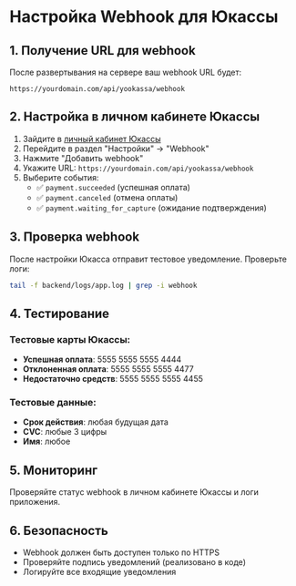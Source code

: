 # Настройка Webhook для Юкассы

## 1. Получение URL для webhook

После развертывания на сервере ваш webhook URL будет:
```
https://yourdomain.com/api/yookassa/webhook
```

## 2. Настройка в личном кабинете Юкассы

1. Зайдите в [личный кабинет Юкассы](https://yookassa.ru/my)
2. Перейдите в раздел "Настройки" → "Webhook"
3. Нажмите "Добавить webhook"
4. Укажите URL: `https://yourdomain.com/api/yookassa/webhook`
5. Выберите события:
   - ✅ `payment.succeeded` (успешная оплата)
   - ✅ `payment.canceled` (отмена оплаты)
   - ✅ `payment.waiting_for_capture` (ожидание подтверждения)

## 3. Проверка webhook

После настройки Юкасса отправит тестовое уведомление. Проверьте логи:
```bash
tail -f backend/logs/app.log | grep -i webhook
```

## 4. Тестирование

### Тестовые карты Юкассы:
- **Успешная оплата**: 5555 5555 5555 4444
- **Отклоненная оплата**: 5555 5555 5555 4477
- **Недостаточно средств**: 5555 5555 5555 4455

### Тестовые данные:
- **Срок действия**: любая будущая дата
- **CVC**: любые 3 цифры
- **Имя**: любое

## 5. Мониторинг

Проверяйте статус webhook в личном кабинете Юкассы и логи приложения.

## 6. Безопасность

- Webhook должен быть доступен только по HTTPS
- Проверяйте подпись уведомлений (реализовано в коде)
- Логируйте все входящие уведомления
